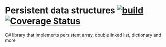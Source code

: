 # Persistent data structures [![build](https://github.com/6gales/persistent-data-structure/actions/workflows/dotnet.yml/badge.svg?branch=main)](https://github.com/6gales/persistent-data-structure/actions/workflows/dotnet.yml) [![Coverage Status](https://coveralls.io/repos/github/6gales/persistent-data-structure/badge.svg?branch=main)](https://coveralls.io/github/6gales/persistent-data-structure?branch=main)
C# library that implements persistent array, double linked list, dictionary and more
